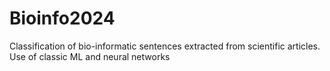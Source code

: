 # Bioinfo2024
Classification of bio-informatic sentences extracted from scientific articles. Use of classic ML and neural networks
